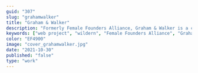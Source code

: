 ```yaml
---
guid: "307"
slug: "grahamwalker"
title: "Graham & Walker"
description: "Formerly Female Founders Alliance, Graham & Walker is a community and Venture Capitol Fund for woman owned start-ups."
keywords: ["web project", "wildern", "Female Founders Alliance", "Graham & Walker"]
color: "EF4900"
image: "cover_grahamwalker.jpg"
date: "2021-10-30"
published: "false"
type: "work"
---
```

